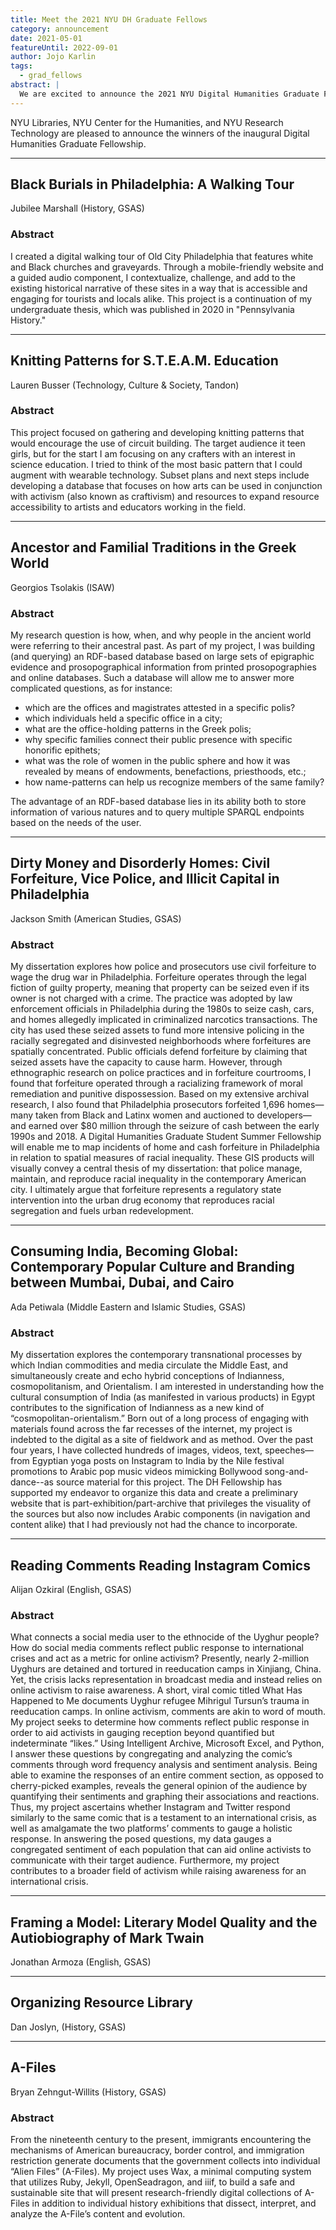 ```yaml
---
title: Meet the 2021 NYU DH Graduate Fellows
category: announcement
date: 2021-05-01
featureUntil: 2022-09-01
author: Jojo Karlin
tags:
  - grad_fellows
abstract: |
  We are excited to announce the 2021 NYU Digital Humanities Graduate Fellows.
---
```


NYU Libraries, NYU Center for the Humanities, and NYU Research Technology are pleased to announce the winners of the inaugural Digital Humanities Graduate Fellowship.

------

## Black Burials in Philadelphia: A Walking Tour  
Jubilee Marshall (History, GSAS)  
### Abstract
I created a digital walking tour of Old City Philadelphia that features white and Black churches and graveyards. Through a mobile-friendly website and a guided audio component, I contextualize, challenge, and add to the existing historical narrative of these sites in a way that is accessible and engaging for tourists and locals alike. This project is a continuation of my undergraduate thesis, which was published in 2020 in "Pennsylvania History."

------

## Knitting Patterns for S.T.E.A.M. Education  
Lauren Busser (Technology, Culture & Society, Tandon)  
### Abstract
This project focused on gathering and developing knitting patterns that would encourage the use of circuit building. The target audience it teen girls, but for the start I am focusing on any crafters with an interest in science education. I tried to think of the most basic pattern that I could augment with wearable technology. Subset plans and next steps include developing a database that focuses on how arts can be used in conjunction with activism (also known as craftivism) and resources to expand resource accessibility to artists and educators working in the field.

------

## Ancestor and Familial Traditions in the Greek World
Georgios Tsolakis (ISAW)  
### Abstract
My research question is how, when, and why people in the ancient world were referring to their ancestral past. As part of my project, I was building (and querying) an RDF-based database based on large sets of epigraphic evidence and prosopographical information from printed prosopographies and online databases. Such a database will allow me to answer more complicated questions, as for instance:
- which are the offices and magistrates attested in a specific polis?
- which individuals held a specific office in a city;
- what are the office-holding patterns in the Greek polis;
- why specific families connect their public presence with specific honorific epithets;
- what was the role of women in the public sphere and how it was revealed by means of endowments, benefactions, priesthoods, etc.;
- how name-patterns can help us recognize members of the same family?

The advantage of an RDF-based database lies in its ability both to store information of various natures and to query multiple SPARQL endpoints based on the needs of the user.  

------

## Dirty Money and Disorderly Homes: Civil Forfeiture, Vice Police, and Illicit Capital in Philadelphia
Jackson Smith (American Studies, GSAS)  
### Abstract
My dissertation explores how police and prosecutors use civil forfeiture to wage the drug war in Philadelphia. Forfeiture operates through the legal fiction of guilty property, meaning that property can be seized even if its owner is not charged with a crime. The practice was adopted by law enforcement officials in Philadelphia during the 1980s to seize cash, cars, and homes allegedly implicated in criminalized narcotics transactions. The city has used these seized assets to fund more intensive policing in the racially segregated and disinvested neighborhoods where forfeitures are spatially concentrated. Public officials defend forfeiture by claiming that seized assets have the capacity to cause harm. However, through ethnographic research on police practices and in forfeiture courtrooms, I found that forfeiture operated through a racializing framework of moral remediation and punitive dispossession. Based on my extensive archival research, I also found that Philadelphia prosecutors forfeited 1,696 homes—many taken from Black and Latinx women and auctioned to developers—and earned over $80 million through the seizure of cash between the early 1990s and 2018. A Digital Humanities Graduate Student Summer Fellowship will enable me to map incidents of home and cash forfeiture in Philadelphia in relation to spatial measures of racial inequality. These GIS products will visually convey a central thesis of my dissertation: that police manage, maintain, and reproduce racial inequality in the contemporary American city. I ultimately argue that forfeiture represents a regulatory state intervention into the urban drug economy that reproduces racial segregation and fuels urban redevelopment.

------

## Consuming India, Becoming Global: Contemporary Popular Culture and Branding between Mumbai, Dubai, and Cairo  
Ada Petiwala (Middle Eastern and Islamic Studies, GSAS)  
### Abstract
My dissertation explores the contemporary transnational processes by which Indian commodities and media circulate the Middle East, and simultaneously create and echo hybrid conceptions of Indianness, cosmopolitanism, and Orientalism. I am interested in understanding how the cultural consumption of India (as manifested in various products) in Egypt contributes to the signification of Indianness as a new kind of “cosmopolitan-orientalism.” Born out of a long process of engaging with materials found across the far recesses of the internet, my project is indebted to the digital as a site of fieldwork and as method. Over the past four years, I have collected hundreds of images, videos, text, speeches—from Egyptian yoga posts on Instagram to India by the Nile festival promotions to Arabic pop music videos mimicking Bollywood song-and-dance--as source material for this project. The DH Fellowship has supported my endeavor to organize this data and create a preliminary website that is part-exhibition/part-archive that privileges the visuality of the sources but also now includes Arabic components (in navigation and content alike) that I had previously not had the chance to incorporate.

------

## Reading Comments Reading Instagram Comics  
Alijan Ozkiral (English, GSAS)  
### Abstract
What connects a social media user to the ethnocide of the Uyghur people? How do social media comments reflect public response to international crises and act as a metric for online activism? Presently, nearly 2-million Uyghurs are detained and tortured in reeducation camps in Xinjiang, China. Yet, the crisis lacks representation in broadcast media and instead relies on online activism to raise awareness. A short, viral comic titled What Has Happened to Me documents Uyghur refugee Mihrigul Tursun’s trauma in reeducation camps. In online activism, comments are akin to word of mouth. My project seeks to determine how comments reflect public response in order to aid activists in gauging reception beyond quantified but indeterminate “likes.”
Using Intelligent Archive, Microsoft Excel, and Python, I answer these questions by congregating and analyzing the comic’s comments through word frequency analysis and sentiment analysis. Being able to examine the responses of an entire comment section, as opposed to cherry-picked examples, reveals the general opinion of the audience by quantifying their sentiments and graphing their associations and reactions. Thus, my project ascertains whether Instagram and Twitter respond similarly to the same comic that is a testament to an international crisis, as well as amalgamate the two platforms’ comments to gauge a holistic response. In answering the posed questions, my data gauges a congregated sentiment of each population that can aid online activists to communicate with their target audience. Furthermore, my project contributes to a broader field of activism while raising awareness for an international crisis.

------

## Framing a Model: Literary Model Quality and the Autiobiography of Mark Twain  
Jonathan Armoza (English, GSAS)  

------

## Organizing Resource Library
Dan Joslyn, (History, GSAS)  

------

## A-Files
Bryan Zehngut-Willits (History, GSAS)  

### Abstract
From the nineteenth century to the present, immigrants encountering the mechanisms of American bureaucracy, border control, and immigration restriction generate documents that the government collects into individual “Alien Files” (A-Files). My project uses Wax, a minimal computing system that utilizes Ruby, Jekyll, OpenSeadragon, and iiif, to build a safe and sustainable site that will present research-friendly digital collections of A-Files in addition to individual history exhibitions that dissect, interpret, and analyze the A-File’s content and evolution.
